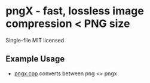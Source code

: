 
# pngX - fast, lossless image compression < PNG size

Single-file MIT licensed 


## Example Usage

- [pngx.cpp](https://github.com/skandau/pngx.cpp)
converts between png <> pngx


